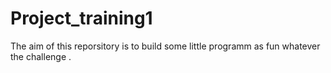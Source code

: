 # Project_training1
The aim of this reporsitory is to build some little programm as fun whatever the challenge .
